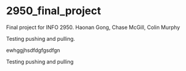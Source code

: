 # 2950_final_project
Final project for INFO 2950. Haonan Gong, Chase McGill, Colin Murphy

Testing pushing and pulling.

ewhggjhsdfdgfgsdfgn

Testing pushing and pulling
